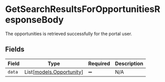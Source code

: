 # GetSearchResultsForOpportunitiesResponseBody

The opportunities is retrieved successfully for the portal user.


## Fields

| Field                                                | Type                                                 | Required                                             | Description                                          |
| ---------------------------------------------------- | ---------------------------------------------------- | ---------------------------------------------------- | ---------------------------------------------------- |
| `data`                                               | List[[models.Opportunity](../models/opportunity.md)] | :heavy_minus_sign:                                   | N/A                                                  |